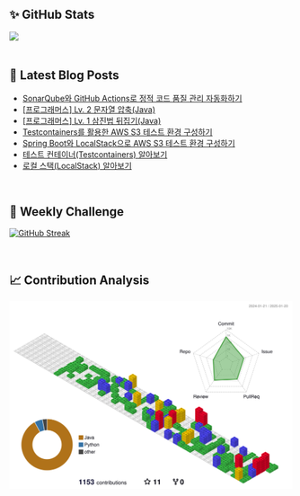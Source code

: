 ## ✨ GitHub Stats
<div>
	<img src="https://github-readme-stats.vercel.app/api?username=rowing0328&count_private=true"/>
</div>

<br/>

<!-- START_CUSTOM_SECTION -->
## 📕 Latest Blog Posts

- [SonarQube와 GitHub Actions로 정적 코드 품질 관리 자동화하기](https://dev-rowing.tistory.com/40)
- [[프로그래머스] Lv. 2 문자열 압축(Java)](https://dev-rowing.tistory.com/39)
- [[프로그래머스] Lv. 1 삼진법 뒤집기(Java)](https://dev-rowing.tistory.com/38)
- [Testcontainers를 활용한 AWS S3 테스트 환경 구성하기](https://dev-rowing.tistory.com/37)
- [Spring Boot와 LocalStack으로 AWS S3 테스트 환경 구성하기](https://dev-rowing.tistory.com/36)
- [테스트 컨테이너(Testcontainers) 알아보기](https://dev-rowing.tistory.com/35)
- [로컬 스택(LocalStack) 알아보기](https://dev-rowing.tistory.com/34)

<!-- END_CUSTOM_SECTION -->

<br/>

## 🏃 Weekly Challenge
[![GitHub Streak](https://streak-stats.demolab.com?user=rowing0328&theme=dark&mode=weekly)](https://git.io/streak-stats)

<br/>

## 📈 Contribution Analysis
![gitblock version](profile-3d-contrib/profile-gitblock.svg)
